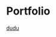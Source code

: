 # Portfolio 
[dudu](https://www.cnnbrasil.com.br/wp-content/uploads/sites/12/2021/11/zendaya.jpg?w=1200&h=1200&crop=1)
